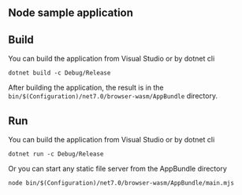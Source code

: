 ## Node sample application

## Build

You can build the application from Visual Studio or by dotnet cli

```
dotnet build -c Debug/Release
```

After building the application, the result is in the `bin/$(Configuration)/net7.0/browser-wasm/AppBundle` directory.

## Run

You can build the application from Visual Studio or by dotnet cli

```
dotnet run -c Debug/Release
```

Or you can start any static file server from the AppBundle directory

```
node bin/$(Configuration)/net7.0/browser-wasm/AppBundle/main.mjs
```